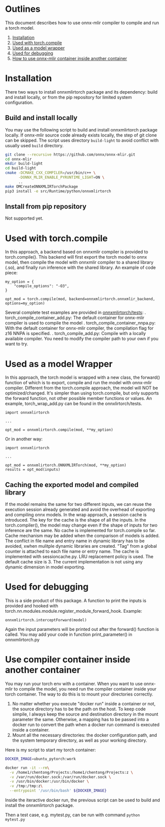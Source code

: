 <!--- SPDX-License-Identifier: Apache-2.0 -->

# Outlines
This document describes how to use onnx-mlir compiler to compile and run a torch model. 

1. [Installation](#installation)
2. [Used with torch.compile](#backend)
3. [Used as a model wrapper](#wrapper)
4. [Used for debugging](#debug) 
5. [How to use onnx-mlir container inside another container](#containers)

# Installation <a name="installation"></a>
There two ways to install onnxmlirtorch package and its dependency: build and install locally, or from the pip repository for limited system configuration.

## Build and install locally
You may use the following script to build and install onnxmlirtorch package locally. If onnx-mlir source code already exists locally, the step of git clone can be skipped. The script uses directory `build-light` to avoid conflict with usually used `build` directory.
```bash
git clone --recursive https://github.com/onnx/onnx-mlir.git
cd onnx-mlir
mkdir build-light
cd build-light
cmake -DCMAKE_CXX_COMPILER=/usr/bin/c++ \
      -DONNX_MLIR_ENABLE_PYRUNTIME_LIGHT=ON \
      ..
make OMCreateONNXMLIRTorchPackage
pip3 install -e src/Runtime/python/onnxmlirtorch
```
## Install from pip repository
Not supported yet.

# Used with torch.compile <a name="backend"></a>
In this approach, a backend based on onnxmlir compiler is provided to torch.compile(). This backend will first export the torch model to onnx model, then compile the model with onnxmlir compiler to a shared library (.so), and finally run inference with the shared library.
An example of code piece: 
```
my_option = {
    "compile_options": "-O3",
}

opt_mod = torch.compile(mod, backend=onnxmlirtorch.onnxmlir_backend, options=my_option)
```

Several complete test examples are provided in [onnxmlirtorch/tests](https://github.com/onnx/onnx-mlir/blob/main/src/Runtime/python/onnxmlirtorch/tests):
. torch_compile_container_add.py: The default container for onnx-mlir compiler is used to compile the model
. torch_compile_container_nnpa.py: With the default container for onnx-mlir compiler, the compilation flag for z16 NNPA is specified.
. torch_compile_add.py: Compile with  a locally available compiler. You need to modify the compiler path to your own if you want to try.


# Used as a model Wrapper <a name="wrapper"></a>
In this approach, the torch model is wrapped with a new class, the forward() function of which is to export, compile and run the model with onnx-mlir compiler. Different from the torch.compile approach, the model will NOT be optimized/changed. It's simpler than using torch.compile, but only supports the forward function, not other possible member functions or values.
An example, torch_wrap_add.py can be found in the onnxlirtorch/tests.
```
import onnxmlirtorch

...

opt_mod = onnxmlirtorch.compile(mod, **my_option)
```
Or in another way:

```
import onnxmlirtorch

...

opt_mod = onnxmlirtorch.ONNXMLIRTorch(mod, **my_option)
results = opt_mod(inputs)
```

## Caching the exported model and compiled library
If the model remains the same for two different inputs, we can reuse the execution session already generated and avoid the overhead of exporting and compiling onnx models. In the wrap approach, a session cache is introduced. The key for the cache is the shape of all the inputs.
In the torch.compiler(), the model may change even if the shape of inputs for two inference are  the same. No cache is implemented for torch.compile so far. Cache mechanism may be added when the comparison of models is added.
The conflict in file name and entry name in dynamic library has to be avoided, xwhen mulitple dynamic libraries are created. "Tag" from a global counter is attached to each file name or entry name.
The cache is implemented with sessioncache.py. LRU replacement policy is used. The default cache size is 3.
The current implementation is not using any dynamic dimension in model exporting.

# Used for debugging <a name="debug"></a>
This is a side product of this package. A function to print the inputs is provided and hooked with torch.nn.modules.module.register_module_forward_hook.
Example:
```
onnxmlirtorch.interceptForward(model)
```
Again the input parameters will be printed out after the forward() function is called. You may add your code in function print_parameter() in onnxmlirtorch.py

# Use compiler container inside another container <a name="containers"></a>
You may run your torch env with a container. When you want to use onnx-mlir to compile the model, you need run the compiler container inside your torch container. The way to do this is to mount your directories correctly.
1. No matter whether you execute "docker run" inside a container or not, the source directory has to be the path on the host. To keep code simpile, I always keep the source and destination directory in the mount parameter the same. Otherwise, a mapping has to be passed into a docker run to convert the path when a docker run command is executed inside a container.
2. Mount all the necessary directories: the docker configuration path, and the system temporary directory, as well as your working directory. 

Here is my script to start my torch container:
```bash
DOCKER_IMAGE=ubuntu_pytorch:work

docker run -it --rm\
  -v /home1/chentong/Projects:/home1/chentong/Projects:z \
  -v /var/run/docker.sock:/var/run/docker.sock \
  -v /usr/bin/docker:/usr/bin/docker \
  -v /tmp:/tmp:z\
  --entrypoint '/usr/bin/bash' ${DOCKER_IMAGE}
```
Inside the iteractive docker run, the previous script can be used to build and install the onnxmlirtorch package.

Then a test case, e.g. mytest.py,  can be run with command `python mytest.py`




